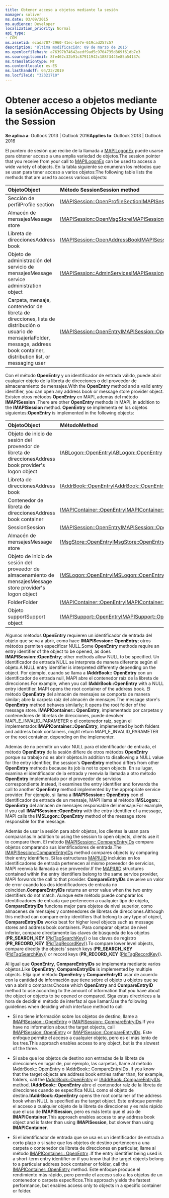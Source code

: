 ```yaml
---
title: Obtener acceso a objetos mediante la sesión
manager: soliver
ms.date: 03/09/2015
ms.audience: Developer
localization_priority: Normal
api_type:
- COM
ms.assetid: ecada707-2960-41ec-be7e-619cad257c57
description: 'Última modificación: 09 de marzo de 2015'
ms.openlocfilehash: a76397b74642aedf9ad5c9704735d869f61db7e3
ms.sourcegitcommit: 8fe462c32b91c87911942c188f3445e85a54137c
ms.translationtype: MT
ms.contentlocale: es-ES
ms.lasthandoff: 04/23/2019
ms.locfileid: "32321710"
---
```

# <a name="accessing-objects-by-using-the-session"></a><span data-ttu-id="7d92d-103">Obtener acceso a objetos mediante la sesión</span><span class="sxs-lookup"><span data-stu-id="7d92d-103">Accessing Objects by Using the Session</span></span>

  
  
<span data-ttu-id="7d92d-104">**Se aplica a**: Outlook 2013 | Outlook 2016</span><span class="sxs-lookup"><span data-stu-id="7d92d-104">**Applies to**: Outlook 2013 | Outlook 2016</span></span> 
  
<span data-ttu-id="7d92d-105">El puntero de sesión que recibe de la llamada a [MAPILogonEx](mapilogonex.md) puede usarse para obtener acceso a una amplia variedad de objetos.</span><span class="sxs-lookup"><span data-stu-id="7d92d-105">The session pointer that you receive from your call to [MAPILogonEx](mapilogonex.md) can be used to access a wide variety of objects.</span></span> <span data-ttu-id="7d92d-106">En la tabla siguiente se enumeran los métodos que se usan para tener acceso a varios objetos:</span><span class="sxs-lookup"><span data-stu-id="7d92d-106">The following table lists the methods that are used to access various objects:</span></span> 
  
|<span data-ttu-id="7d92d-107">**Objeto**</span><span class="sxs-lookup"><span data-stu-id="7d92d-107">**Object**</span></span>|<span data-ttu-id="7d92d-108">**Método Session**</span><span class="sxs-lookup"><span data-stu-id="7d92d-108">**Session method**</span></span>|
|:-----|:-----|
|<span data-ttu-id="7d92d-109">Sección de perfil</span><span class="sxs-lookup"><span data-stu-id="7d92d-109">Profile section</span></span>  <br/> |[<span data-ttu-id="7d92d-110">IMAPISession::OpenProfileSection</span><span class="sxs-lookup"><span data-stu-id="7d92d-110">IMAPISession::OpenProfileSection</span></span>](imapisession-openprofilesection.md) <br/> |
|<span data-ttu-id="7d92d-111">Almacén de mensajes</span><span class="sxs-lookup"><span data-stu-id="7d92d-111">Message store</span></span>  <br/> |[<span data-ttu-id="7d92d-112">IMAPISession::OpenMsgStore</span><span class="sxs-lookup"><span data-stu-id="7d92d-112">IMAPISession::OpenMsgStore</span></span>](imapisession-openmsgstore.md) <br/> |
|<span data-ttu-id="7d92d-113">Libreta de direcciones</span><span class="sxs-lookup"><span data-stu-id="7d92d-113">Address book</span></span>  <br/> |[<span data-ttu-id="7d92d-114">IMAPISession::OpenAddressBook</span><span class="sxs-lookup"><span data-stu-id="7d92d-114">IMAPISession::OpenAddressBook</span></span>](imapisession-openaddressbook.md) <br/> |
|<span data-ttu-id="7d92d-115">Objeto de administración del servicio de mensajes</span><span class="sxs-lookup"><span data-stu-id="7d92d-115">Message service administration object</span></span>  <br/> |[<span data-ttu-id="7d92d-116">IMAPISession::AdminServices</span><span class="sxs-lookup"><span data-stu-id="7d92d-116">IMAPISession::AdminServices</span></span>](imapisession-adminservices.md) <br/> |
|<span data-ttu-id="7d92d-117">Carpeta, mensaje, contenedor de libreta de direcciones, lista de distribución o usuario de mensajería</span><span class="sxs-lookup"><span data-stu-id="7d92d-117">Folder, message, address book container, distribution list, or messaging user</span></span>  <br/> |[<span data-ttu-id="7d92d-118">IMAPISession::OpenEntry</span><span class="sxs-lookup"><span data-stu-id="7d92d-118">IMAPISession::OpenEntry</span></span>](imapisession-openentry.md) <br/> |
   
<span data-ttu-id="7d92d-119">Con el método **OpenEntry** y un identificador de entrada válido, puede abrir cualquier objeto de la libreta de direcciones o del proveedor de almacenamiento de mensajes.</span><span class="sxs-lookup"><span data-stu-id="7d92d-119">With the **OpenEntry** method and a valid entry identifier, you can open any address book or message store provider object.</span></span> <span data-ttu-id="7d92d-120">Existen otros métodos **OpenEntry** en MAPI, además del método **IMAPISession** .</span><span class="sxs-lookup"><span data-stu-id="7d92d-120">There are other **OpenEntry** methods in MAPI, in addition to the **IMAPISession** method.</span></span> <span data-ttu-id="7d92d-121">**OpenEntry** se implementa en los objetos siguientes:</span><span class="sxs-lookup"><span data-stu-id="7d92d-121">**OpenEntry** is implemented in the following objects:</span></span> 
  
|<span data-ttu-id="7d92d-122">**Objeto**</span><span class="sxs-lookup"><span data-stu-id="7d92d-122">**Object**</span></span>|<span data-ttu-id="7d92d-123">**Método**</span><span class="sxs-lookup"><span data-stu-id="7d92d-123">**Method**</span></span>|
|:-----|:-----|
|<span data-ttu-id="7d92d-124">Objeto de inicio de sesión del proveedor de libreta de direcciones</span><span class="sxs-lookup"><span data-stu-id="7d92d-124">Address book provider's logon object</span></span>  <br/> |[<span data-ttu-id="7d92d-125">IABLogon::OpenEntry</span><span class="sxs-lookup"><span data-stu-id="7d92d-125">IABLogon::OpenEntry</span></span>](iablogon-openentry.md) <br/> |
|<span data-ttu-id="7d92d-126">Libreta de direcciones</span><span class="sxs-lookup"><span data-stu-id="7d92d-126">Address book</span></span>  <br/> |[<span data-ttu-id="7d92d-127">IAddrBook::OpenEntry</span><span class="sxs-lookup"><span data-stu-id="7d92d-127">IAddrBook::OpenEntry</span></span>](iaddrbook-openentry.md) <br/> |
|<span data-ttu-id="7d92d-128">Contenedor de libreta de direcciones</span><span class="sxs-lookup"><span data-stu-id="7d92d-128">Address book container</span></span>  <br/> |[<span data-ttu-id="7d92d-129">IMAPIContainer::OpenEntry</span><span class="sxs-lookup"><span data-stu-id="7d92d-129">IMAPIContainer::OpenEntry</span></span>](imapicontainer-openentry.md) <br/> |
|<span data-ttu-id="7d92d-130">Session</span><span class="sxs-lookup"><span data-stu-id="7d92d-130">Session</span></span>  <br/> |[<span data-ttu-id="7d92d-131">IMAPISession::OpenEntry</span><span class="sxs-lookup"><span data-stu-id="7d92d-131">IMAPISession::OpenEntry</span></span>](imapisession-openentry.md) <br/> |
|<span data-ttu-id="7d92d-132">Almacén de mensajes</span><span class="sxs-lookup"><span data-stu-id="7d92d-132">Message store</span></span>  <br/> |[<span data-ttu-id="7d92d-133">IMsgStore::OpenEntry</span><span class="sxs-lookup"><span data-stu-id="7d92d-133">IMsgStore::OpenEntry</span></span>](imsgstore-openentry.md) <br/> |
|<span data-ttu-id="7d92d-134">Objeto de inicio de sesión del proveedor de almacenamiento de mensajes</span><span class="sxs-lookup"><span data-stu-id="7d92d-134">Message store provider's logon object</span></span>  <br/> |[<span data-ttu-id="7d92d-135">IMSLogon::OpenEntry</span><span class="sxs-lookup"><span data-stu-id="7d92d-135">IMSLogon::OpenEntry</span></span>](imslogon-openentry.md) <br/> |
|<span data-ttu-id="7d92d-136">Folder</span><span class="sxs-lookup"><span data-stu-id="7d92d-136">Folder</span></span>  <br/> |[<span data-ttu-id="7d92d-137">IMAPIContainer::OpenEntry</span><span class="sxs-lookup"><span data-stu-id="7d92d-137">IMAPIContainer::OpenEntry</span></span>](imapicontainer-openentry.md) <br/> |
|<span data-ttu-id="7d92d-138">Objeto support</span><span class="sxs-lookup"><span data-stu-id="7d92d-138">Support object</span></span>  <br/> |[<span data-ttu-id="7d92d-139">IMAPISupport::OpenEntry</span><span class="sxs-lookup"><span data-stu-id="7d92d-139">IMAPISupport::OpenEntry</span></span>](imapisupport-openentry.md) <br/> |
   
<span data-ttu-id="7d92d-140">Algunos métodos **OpenEntry** requieren un identificador de entrada del objeto que se va a abrir, como hace **IMAPISession:: OpenEntry**; otros métodos permiten especificar NULL.</span><span class="sxs-lookup"><span data-stu-id="7d92d-140">Some **OpenEntry** methods require an entry identifier of the object to be opened, as does **IMAPISession::OpenEntry**; other methods allow NULL to be specified.</span></span> <span data-ttu-id="7d92d-141">Un identificador de entrada NULL se interpreta de manera diferente según el objeto.</span><span class="sxs-lookup"><span data-stu-id="7d92d-141">A NULL entry identifier is interpreted differently depending on the object.</span></span> <span data-ttu-id="7d92d-142">Por ejemplo, cuando se llama a **IAddrBook:: OpenEntry** con un identificador de entrada null, MAPI abre el contenedor raíz de la libreta de direcciones.</span><span class="sxs-lookup"><span data-stu-id="7d92d-142">For example, when you call **IAddrBook::OpenEntry** with a NULL entry identifier, MAPI opens the root container of the address book.</span></span> <span data-ttu-id="7d92d-143">El método **OpenEntry** del almacén de mensajes se comporta de manera similar; abre la carpeta raíz del almacén de mensajes.</span><span class="sxs-lookup"><span data-stu-id="7d92d-143">The message store's **OpenEntry** method behaves similarly; it opens the root folder of the message store.</span></span> <span data-ttu-id="7d92d-144">**IMAPIContainer:: OpenEntry**, implementado por carpetas y contenedores de libretas de direcciones, puede devolver MAPI_E_INVALID_PARAMETER o el contenedor raíz, según el implementador.</span><span class="sxs-lookup"><span data-stu-id="7d92d-144">**IMAPIContainer::OpenEntry**, implemented by both folders and address book containers, might return MAPI_E_INVALID_PARAMETER or the root container, depending on the implementer.</span></span> 
  
<span data-ttu-id="7d92d-145">Además de no permitir un valor NULL para el identificador de entrada, el método **OpenEntry** de la sesión difiere de otros métodos **OpenEntry** porque su trabajo no es abrir objetos.</span><span class="sxs-lookup"><span data-stu-id="7d92d-145">In addition to disallowing a NULL value for the entry identifier, the session's **OpenEntry** method differs from other **OpenEntry** methods because its job is not to open objects.</span></span> <span data-ttu-id="7d92d-146">En su lugar, examina el identificador de la entrada y reenvía la llamada a otro método **OpenEntry** implementado por el proveedor de servicios correspondiente.</span><span class="sxs-lookup"><span data-stu-id="7d92d-146">Instead, it examines the entry identifier and forwards the call to another **OpenEntry** method implemented by the appropriate service provider.</span></span> <span data-ttu-id="7d92d-147">Por ejemplo, si llama a **IMAPISession:: OpenEntry** con el identificador de entrada de un mensaje, MAPI llama al método **IMSLogon:: OpenEntry** del almacén de mensajes responsable del mensaje.</span><span class="sxs-lookup"><span data-stu-id="7d92d-147">For example, if you call **IMAPISession::OpenEntry** with the entry identifier of a message, MAPI calls the **IMSLogon::OpenEntry** method of the message store responsible for the message.</span></span> 
  
<span data-ttu-id="7d92d-148">Además de usar la sesión para abrir objetos, los clientes la usan para compararlas.</span><span class="sxs-lookup"><span data-stu-id="7d92d-148">In addition to using the session to open objects, clients use it to compare them.</span></span> <span data-ttu-id="7d92d-149">El método [IMAPISession:: CompareEntryIDs](imapisession-compareentryids.md) compara objetos comparando sus identificadores de entrada.</span><span class="sxs-lookup"><span data-stu-id="7d92d-149">The [IMAPISession::CompareEntryIDs](imapisession-compareentryids.md) method compares objects by comparing their entry identifiers.</span></span> <span data-ttu-id="7d92d-150">Si las estructuras [MAPIUID](mapiuid.md) incluidas en los identificadores de entrada pertenecen al mismo proveedor de servicios, MAPI reenvía la llamada a ese proveedor.</span><span class="sxs-lookup"><span data-stu-id="7d92d-150">If the [MAPIUID](mapiuid.md) structures contained within the entry identifiers belong to the same service provider, MAPI forwards the call to that provider.</span></span> <span data-ttu-id="7d92d-151">**CompareEntryIDs** devuelve un valor de error cuando los dos identificadores de entrada no coinciden.</span><span class="sxs-lookup"><span data-stu-id="7d92d-151">**CompareEntryIDs** returns an error value when the two entry identifiers do not match.</span></span> <span data-ttu-id="7d92d-152">Aunque este método puede comparar los identificadores de entrada que pertenecen a cualquier tipo de objeto, **CompareEntryIDs** funciona mejor para objetos de nivel superior, como almacenes de mensajes y contenedores de libretas de direcciones.</span><span class="sxs-lookup"><span data-stu-id="7d92d-152">Although this method can compare entry identifiers that belong to any type of object, **CompareEntryIDs** works best for higher level objects such as message stores and address book containers.</span></span> <span data-ttu-id="7d92d-153">Para comparar objetos de nivel inferior, compare directamente las claves de búsqueda de los objetos (**PR_SEARCH_KEY** ([PidTagSearchKey](pidtagsearchkey-canonical-property.md))) o las claves de registro (**PR_RECORD_KEY** ([PidTagRecordKey](pidtagrecordkey-canonical-property.md))).</span><span class="sxs-lookup"><span data-stu-id="7d92d-153">To compare lower level objects, compare directly the objects' search keys (**PR_SEARCH_KEY** ([PidTagSearchKey](pidtagsearchkey-canonical-property.md))) or record keys (**PR_RECORD_KEY** ([PidTagRecordKey](pidtagrecordkey-canonical-property.md))).</span></span> 
  
<span data-ttu-id="7d92d-154">Al igual que **OpenEntry**, **CompareEntryIDs** se implementa mediante varios objetos.</span><span class="sxs-lookup"><span data-stu-id="7d92d-154">Like **OpenEntry**, **CompareEntryIDs** is implemented by multiple objects.</span></span> <span data-ttu-id="7d92d-155">Elija qué método **OpenEntry** y **CompareEntryID** usar de acuerdo con la cantidad de información que tiene sobre el objeto u objetos que se van a abrir o comparar.</span><span class="sxs-lookup"><span data-stu-id="7d92d-155">Choose which **OpenEntry** and **CompareEntryID** method to use according to the amount of information that you have about the object or objects to be opened or compared.</span></span> <span data-ttu-id="7d92d-156">Siga estas directrices a la hora de decidir el método de interfaz al que llamar:</span><span class="sxs-lookup"><span data-stu-id="7d92d-156">Use the following guidelines when deciding which interface method to call:</span></span> 
  
- <span data-ttu-id="7d92d-157">Si no tiene información sobre los objetos de destino, llame a [IMAPISession:: OpenEntry](imapisession-openentry.md) o [IMAPISession:: CompareEntryIDs](imapisession-compareentryids.md).</span><span class="sxs-lookup"><span data-stu-id="7d92d-157">If you have no information about the target objects, call [IMAPISession::OpenEntry](imapisession-openentry.md) or [IMAPISession::CompareEntryIDs](imapisession-compareentryids.md).</span></span> <span data-ttu-id="7d92d-158">Este enfoque permite el acceso a cualquier objeto, pero es el más lento de los tres.</span><span class="sxs-lookup"><span data-stu-id="7d92d-158">This approach enables access to any object, but is the slowest of the three.</span></span>
    
- <span data-ttu-id="7d92d-159">Si sabe que los objetos de destino son entradas de la libreta de direcciones en lugar de, por ejemplo, las carpetas, llame al método [IAddrBook:: OpenEntry](iaddrbook-openentry.md) o [IAddrBook:: CompareEntryIDs](iaddrbook-compareentryids.md) .</span><span class="sxs-lookup"><span data-stu-id="7d92d-159">If you know that the target objects are address book entries rather than, for example, folders, call the [IAddrBook::OpenEntry](iaddrbook-openentry.md) or [IAddrBook::CompareEntryIDs](iaddrbook-compareentryids.md) method.</span></span> <span data-ttu-id="7d92d-160">**IAddrBook:: OpenEntry** abre el contenedor raíz de la libreta de direcciones cuando se especifica NULL como el objeto de destino.</span><span class="sxs-lookup"><span data-stu-id="7d92d-160">**IAddrBook::OpenEntry** opens the root container of the address book when NULL is specified as the target object.</span></span> <span data-ttu-id="7d92d-161">Este enfoque permite el acceso a cualquier objeto de la libreta de direcciones y es más rápido que el uso de **IMAPISession**, pero es más lento que el uso de **IMAPIContainer**.</span><span class="sxs-lookup"><span data-stu-id="7d92d-161">This approach enables access to any address book object and is faster than using **IMAPISession**, but slower than using **IMAPIContainer**.</span></span>
    
- <span data-ttu-id="7d92d-162">Si el identificador de entrada que se usa es un identificador de entrada a corto plazo o si sabe que los objetos de destino pertenecen a una carpeta o contenedor de libreta de direcciones en particular, llame al método [IMAPIContainer:: OpenEntry](imapicontainer-openentry.md) .</span><span class="sxs-lookup"><span data-stu-id="7d92d-162">If the entry identifier being used is a short-term entry identifier or if you know that the target objects belong to a particular address book container or folder, call the [IMAPIContainer::OpenEntry](imapicontainer-openentry.md) method.</span></span> <span data-ttu-id="7d92d-163">Este enfoque produce el rendimiento más rápido, pero permite el acceso solo a los objetos de un contenedor o carpeta específicos.</span><span class="sxs-lookup"><span data-stu-id="7d92d-163">This approach yields the fastest performance, but enables access only to objects in a specific container or folder.</span></span> 
    

